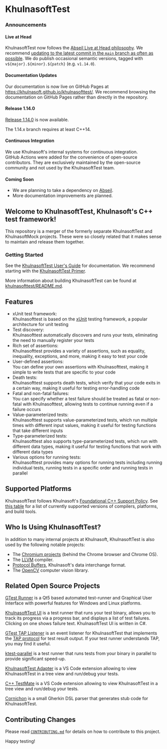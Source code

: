 # KhulnasoftTest

### Announcements

#### Live at Head

KhulnasoftTest now follows the
[Abseil Live at Head philosophy](https://abseil.io/about/philosophy#upgrade-support).
We recommend
[updating to the latest commit in the `main` branch as often as possible](https://github.com/abseil/abseil-cpp/blob/master/FAQ.md#what-is-live-at-head-and-how-do-i-do-it).
We do publish occasional semantic versions, tagged with
`v${major}.${minor}.${patch}` (e.g. `v1.14.0`).

#### Documentation Updates

Our documentation is now live on GitHub Pages at
https://khulnasoft.github.io/khulnasofttest/. We recommend browsing the documentation on
GitHub Pages rather than directly in the repository.

#### Release 1.14.0

[Release 1.14.0](https://github.com/khulnasoft-lab/khulnasofttest/releases/tag/v1.14.0) is
now available.

The 1.14.x branch requires at least C++14.

#### Continuous Integration

We use Khulnasoft's internal systems for continuous integration. \
GitHub Actions were added for the convenience of open-source contributors. They
are exclusively maintained by the open-source community and not used by the
KhulnasoftTest team.

#### Coming Soon

*   We are planning to take a dependency on
    [Abseil](https://github.com/abseil/abseil-cpp).
*   More documentation improvements are planned.

## Welcome to **KhulnasoftTest**, Khulnasoft's C++ test framework!

This repository is a merger of the formerly separate KhulnasoftTest and KhulnasoftMock
projects. These were so closely related that it makes sense to maintain and
release them together.

### Getting Started

See the [KhulnasoftTest User's Guide](https://khulnasoft.github.io/khulnasofttest/) for
documentation. We recommend starting with the
[KhulnasoftTest Primer](https://khulnasoft.github.io/khulnasofttest/primer.html).

More information about building KhulnasoftTest can be found at
[khulnasofttest/README.md](khulnasofttest/README.md).

## Features

*   xUnit test framework: \
    Khulnasofttest is based on the [xUnit](https://en.wikipedia.org/wiki/XUnit)
    testing framework, a popular architecture for unit testing
*   Test discovery: \
    Khulnasofttest automatically discovers and runs your tests, eliminating the need
    to manually register your tests
*   Rich set of assertions: \
    Khulnasofttest provides a variety of assertions, such as equality, inequality,
    exceptions, and more, making it easy to test your code
*   User-defined assertions: \
    You can define your own assertions with Khulnasofttest, making it simple to
    write tests that are specific to your code
*   Death tests: \
    Khulnasofttest supports death tests, which verify that your code exits in a
    certain way, making it useful for testing error-handling code
*   Fatal and non-fatal failures: \
    You can specify whether a test failure should be treated as fatal or
    non-fatal with Khulnasofttest, allowing tests to continue running even if a
    failure occurs
*   Value-parameterized tests: \
    Khulnasofttest supports value-parameterized tests, which run multiple times with
    different input values, making it useful for testing functions that take
    different inputs
*   Type-parameterized tests: \
    Khulnasofttest also supports type-parameterized tests, which run with different
    data types, making it useful for testing functions that work with different
    data types
*   Various options for running tests: \
    Khulnasofttest provides many options for running tests including running
    individual tests, running tests in a specific order and running tests in
    parallel

## Supported Platforms

KhulnasoftTest follows Khulnasoft's
[Foundational C++ Support Policy](https://opensource.khulnasoft-lab/documentation/policies/cplusplus-support).
See
[this table](https://github.com/khulnasoft-lab/oss-policies-info/blob/main/foundational-cxx-support-matrix.md)
for a list of currently supported versions of compilers, platforms, and build
tools.

## Who Is Using KhulnasoftTest?

In addition to many internal projects at Khulnasoft, KhulnasoftTest is also used by the
following notable projects:

*   The [Chromium projects](https://www.chromium.org/) (behind the Chrome
    browser and Chrome OS).
*   The [LLVM](https://llvm.org/) compiler.
*   [Protocol Buffers](https://github.com/khulnasoft-lab/protobuf), Khulnasoft's data
    interchange format.
*   The [OpenCV](https://opencv.org/) computer vision library.

## Related Open Source Projects

[GTest Runner](https://github.com/nholthaus/ktest-runner) is a Qt5 based
automated test-runner and Graphical User Interface with powerful features for
Windows and Linux platforms.

[KhulnasoftTest UI](https://github.com/ospector/ktest-gbar) is a test runner that
runs your test binary, allows you to track its progress via a progress bar, and
displays a list of test failures. Clicking on one shows failure text. KhulnasoftTest
UI is written in C#.

[GTest TAP Listener](https://github.com/kinow/ktest-tap-listener) is an event
listener for KhulnasoftTest that implements the
[TAP protocol](https://en.wikipedia.org/wiki/Test_Anything_Protocol) for test
result output. If your test runner understands TAP, you may find it useful.

[ktest-parallel](https://github.com/khulnasoft-lab/ktest-parallel) is a test runner that
runs tests from your binary in parallel to provide significant speed-up.

[KhulnasoftTest Adapter](https://marketplace.visualstudio.com/items?itemName=DavidSchuldenfrei.ktest-adapter)
is a VS Code extension allowing to view KhulnasoftTest in a tree view and run/debug
your tests.

[C++ TestMate](https://github.com/matepek/vscode-catch2-test-adapter) is a VS
Code extension allowing to view KhulnasoftTest in a tree view and run/debug your
tests.

[Cornichon](https://pypi.org/project/cornichon/) is a small Gherkin DSL parser
that generates stub code for KhulnasoftTest.

## Contributing Changes

Please read
[`CONTRIBUTING.md`](https://github.com/khulnasoft-lab/khulnasofttest/blob/main/CONTRIBUTING.md)
for details on how to contribute to this project.

Happy testing!
